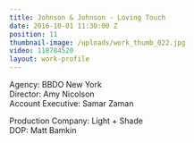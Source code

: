 ```yaml
---
title: Johnson & Johnson - Loving Touch
date: 2016-10-01 11:30:00 Z
position: 11
thumbnail-image: /uploads/work_thumb_022.jpg
video: 118784520
layout: work-profile
---
```


Agency: BBDO New York<br>
Director: Amy Nicolson<br>
Account Executive: Samar Zaman<br>

Production Company: Light + Shade<br>
DOP: Matt Bamkin<br>